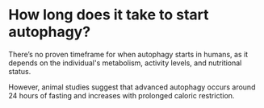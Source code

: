 # How long does it take to start autophagy?

There’s no proven timeframe for when autophagy starts in humans, as it depends on the individual's metabolism, activity levels, and nutritional status.

However, animal studies suggest that advanced autophagy occurs around 24 hours of fasting and increases with prolonged caloric restriction.